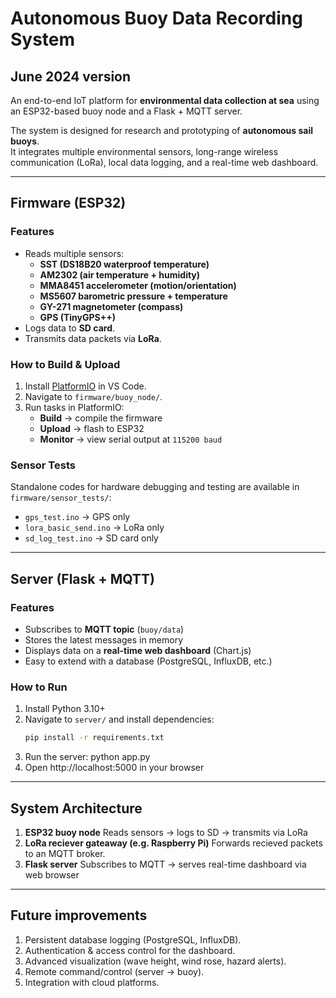 # Autonomous Buoy Data Recording System
**June 2024 version**
--
An end-to-end IoT platform for **environmental data collection at sea** using an ESP32-based buoy node and a Flask + MQTT server.

The system is designed for research and prototyping of **autonomous sail buoys**.  
It integrates multiple environmental sensors, long-range wireless communication (LoRa), local data logging, and a real-time web dashboard.

---

## Firmware (ESP32)

### Features
- Reads multiple sensors:
  - **SST (DS18B20 waterproof temperature)**
  - **AM2302 (air temperature + humidity)**
  - **MMA8451 accelerometer (motion/orientation)**
  - **MS5607 barometric pressure + temperature**
  - **GY-271 magnetometer (compass)**
  - **GPS (TinyGPS++)**
- Logs data to **SD card**.
- Transmits data packets via **LoRa**.

### How to Build & Upload
1. Install [PlatformIO](https://platformio.org/) in VS Code.   
2. Navigate to `firmware/buoy_node/`.  
3. Run tasks in PlatformIO:
   - **Build** → compile the firmware  
   - **Upload** → flash to ESP32  
   - **Monitor** → view serial output at `115200 baud`  

### Sensor Tests
Standalone codes for hardware debugging and testing are available in `firmware/sensor_tests/`:
- `gps_test.ino` → GPS only  
- `lora_basic_send.ino` → LoRa only  
- `sd_log_test.ino` → SD card only  

---

## Server (Flask + MQTT)

### Features
- Subscribes to **MQTT topic** (`buoy/data`)  
- Stores the latest messages in memory  
- Displays data on a **real-time web dashboard** (Chart.js)  
- Easy to extend with a database (PostgreSQL, InfluxDB, etc.)  

### How to Run
1. Install Python 3.10+  
2. Navigate to `server/` and install dependencies:  
   ```bash
   pip install -r requirements.txt
3. Run the server: python app.py
4. Open http://localhost:5000 in your browser

---

## System Architecture

1. **ESP32 buoy node**
   Reads sensors -> logs to SD -> transmits via LoRa
2. **LoRa reciever gateaway (e.g. Raspberry Pi)**
   Forwards recieved packets to an MQTT broker.
3. **Flask server**
   Subscribes to MQTT -> serves real-time dashboard via web browser

---

## Future improvements

1. Persistent database logging (PostgreSQL, InfluxDB).
2. Authentication & access control for the dashboard.
3. Advanced visualization (wave height, wind rose, hazard alerts).
4. Remote command/control (server → buoy).
5. Integration with cloud platforms.
